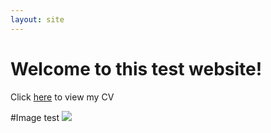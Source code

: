 ```yaml
---
layout: site
---
```

# Welcome to this test website!



Click [here](cv.md) to view my CV

#Image test
![](http://www.beardsleyzoo.com/wp-content/uploads/2015/10/Red-Panda-Outside.jpg)
